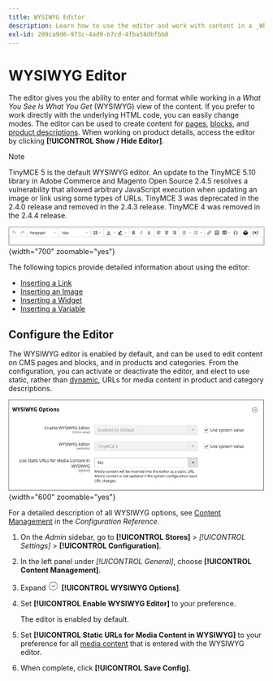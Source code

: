 ```yaml
---
title: WYSIWYG Editor
description: Learn how to use the editor and work with content in a _What You See Is What You Get_ (WYSIWYG) view.
exl-id: 209ca9d6-973c-4ad9-b7cd-4fba58dbfbb8
---
```

# WYSIWYG Editor

The editor gives you the ability to enter and format while working in a _What You See Is What You Get_ (WYSIWYG) view of the content. If you prefer to work directly with the underlying HTML code, you can easily change modes. The editor can be used to create content for [pages](pages.md), [blocks](blocks.md), and [product descriptions](../catalog/product-content.md). When working on product details, access the editor by clicking **[!UICONTROL Show / Hide Editor]**.

>[!NOTE]
>
>TinyMCE 5 is the default WYSIWYG editor. An update to the TinyMCE 5.10 library in Adobe Commerce and Magento Open Source 2.4.5 resolves a vulnerability that allowed arbitrary JavaScript execution when updating an image or link using some types of URLs. TinyMCE 3 was deprecated in the 2.4.0 release and removed in the 2.4.3 release. TinyMCE 4 was removed in the 2.4.4 release.

![Editor toolbar](./assets/editor-toolbar.png){width="700" zoomable="yes"}

The following topics provide detailed information about using the editor:

- [Inserting a Link](editor-insert-link.md)
- [Inserting an Image](editor-insert-image.md)
- [Inserting a Widget](editor-widget.md)
- [Inserting a Variable](editor-insert-variable.md)

## Configure the Editor

The WYSIWYG editor is enabled by default, and can be used to edit content on CMS pages and blocks, and in products and categories. From the configuration, you can activate or deactivate the editor, and elect to use static, rather than [dynamic](../catalog/catalog-urls.md#dynamic-url), URLs for media content in product and category descriptions.

![WYSIWYG Options](./assets/content-management-wysiwyg-options.png){width="600" zoomable="yes"}

For a detailed description of all WYSIWYG options, see [Content Management](../configuration-reference/general/content-management.md) in the _Configuration Reference_.

1. On the _Admin_ sidebar, go to **[!UICONTROL Stores]** > _[!UICONTROL Settings]_ > **[!UICONTROL Configuration]**.

1. In the left panel under _[!UICONTROL General]_, choose **[!UICONTROL Content Management]**.

1. Expand ![Expansion selector](../assets/icon-display-expand.png) **[!UICONTROL WYSIWYG Options]**.

1. Set **[!UICONTROL Enable WYSIWYG Editor]** to your preference.

   The editor is enabled by default.

1. Set **[!UICONTROL Static URLs for Media Content in WYSIWYG]** to your preference for all [media content](../catalog/catalog-urls.md#static-url) that is entered with the WYSIWYG editor.

1. When complete, click **[!UICONTROL Save Config]**.
